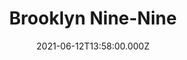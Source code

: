 ---
title: "Brooklyn Nine-Nine"
year: 2013
date: 2021-06-12T13:58:00.000Z
permalink: /almanac/tv/2021-06-12-brooklyn-nine-nine/index.html
season: 7
rating: 3
---